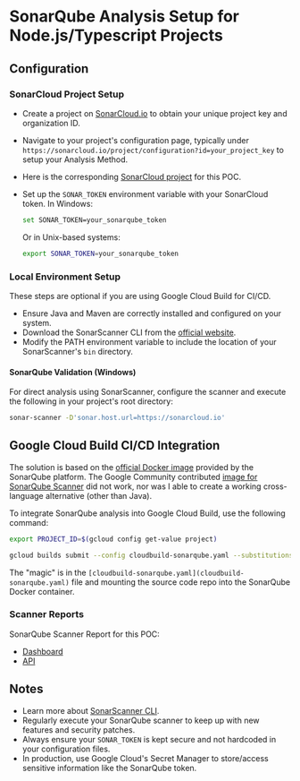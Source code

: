 # SonarQube Analysis Setup for Node.js/Typescript Projects

## Configuration

### SonarCloud Project Setup

- Create a project on [SonarCloud.io](https://sonarcloud.io) to obtain your unique project key and organization ID.
- Navigate to your project's configuration page, typically under `https://sonarcloud.io/project/configuration?id=your_project_key` to setup your Analysis Method.
- Here is the corresponding [SonarCloud project](https://sonarcloud.io/project/configuration?id=dzivkovi_hello-nodejs-typescript) for this POC.
- Set up the `SONAR_TOKEN` environment variable with your SonarCloud token. In Windows:

    ```bash
    set SONAR_TOKEN=your_sonarqube_token
    ```

    Or in Unix-based systems:

    ```bash
    export SONAR_TOKEN=your_sonarqube_token
    ```

### Local Environment Setup

These steps are optional if you are using Google Cloud Build for CI/CD.

- Ensure Java and Maven are correctly installed and configured on your system.
- Download the SonarScanner CLI from the [official website](https://docs.sonarsource.com/sonarqube/latest/analyzing-source-code/scanners/sonarscanner/).
- Modify the PATH environment variable to include the location of your SonarScanner's `bin` directory.

#### SonarQube Validation (Windows)

For direct analysis using SonarScanner, configure the scanner and execute the following in your project's root directory:

```bash
sonar-scanner -D'sonar.host.url=https://sonarcloud.io'
```

## Google Cloud Build CI/CD Integration

The solution is based on the [official Docker image](https://hub.docker.com/_/sonarqube) provided by the SonarQube platform. The Google Community contributed [image for SonarQube Scanner](https://github.com/GoogleCloudPlatform/cloud-builders-community/tree/master/sonarqube) did not work, nor was I able to create a working cross-language alternative (other than Java).

To integrate SonarQube analysis into Google Cloud Build, use the following command:

```bash
export PROJECT_ID=$(gcloud config get-value project)

gcloud builds submit --config cloudbuild-sonarqube.yaml --substitutions=_SONAR_TOKEN="$SONAR_TOKEN"
```

The "magic" is in the `[cloudbuild-sonarqube.yaml](cloudbuild-sonarqube.yaml)` file and mounting the source code repo into the SonarQube Docker container.

### Scanner Reports

SonarQube Scanner Report for this POC:

- [Dashboard](https://sonarcloud.io/dashboard?id=dzivkovi_hello-nodejs-typescript)
- [API](https://sonarcloud.io/api/qualitygates/project_status?projectKey=dzivkovi_hello-nodejs-typescript)

## Notes

- Learn more about [SonarScanner CLI](https://www.sonarqube.org/).
- Regularly execute your SonarQube scanner to keep up with new features and security patches.
- Always ensure your `SONAR_TOKEN` is kept secure and not hardcoded in your configuration files.
- In production, use Google Cloud's Secret Manager to store/access sensitive information like the SonarQube token.
